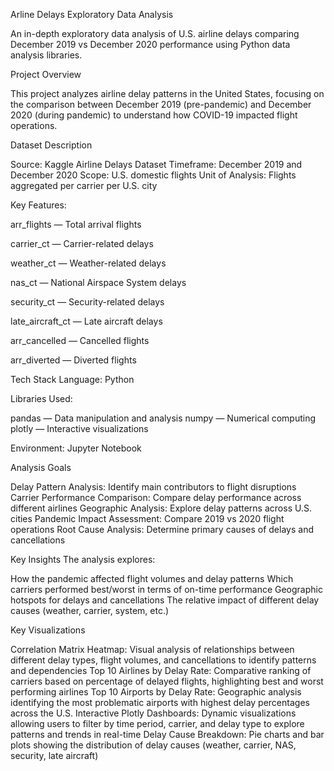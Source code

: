 Arline Delays Exploratory Data Analysis

An in-depth exploratory data analysis of U.S. airline delays comparing December 2019 vs December 2020 performance using Python data analysis libraries.


Project Overview

This project analyzes airline delay patterns in the United States, focusing on the comparison between December 2019 (pre-pandemic) and December 2020 (during pandemic) to understand how COVID-19 impacted flight operations.

Dataset Description

Source: Kaggle Airline Delays Dataset
Timeframe: December 2019 and December 2020
Scope: U.S. domestic flights
Unit of Analysis: Flights aggregated per carrier per U.S. city

Key Features:

arr_flights — Total arrival flights

carrier_ct — Carrier-related delays

weather_ct — Weather-related delays

nas_ct — National Airspace System delays

security_ct — Security-related delays

late_aircraft_ct — Late aircraft delays

arr_cancelled — Cancelled flights

arr_diverted — Diverted flights

Tech Stack
Language: Python

Libraries Used:

pandas — Data manipulation and analysis
numpy — Numerical computing
plotly — Interactive visualizations

Environment: Jupyter Notebook

Analysis Goals

Delay Pattern Analysis: Identify main contributors to flight disruptions
Carrier Performance Comparison: Compare delay performance across different airlines
Geographic Analysis: Explore delay patterns across U.S. cities
Pandemic Impact Assessment: Compare 2019 vs 2020 flight operations
Root Cause Analysis: Determine primary causes of delays and cancellations

Key Insights
The analysis explores:

How the pandemic affected flight volumes and delay patterns
Which carriers performed best/worst in terms of on-time performance
Geographic hotspots for delays and cancellations
The relative impact of different delay causes (weather, carrier, system, etc.)

Key Visualizations

Correlation Matrix Heatmap: Visual analysis of relationships between different delay types, flight volumes, and cancellations to identify patterns and dependencies
Top 10 Airlines by Delay Rate: Comparative ranking of carriers based on percentage of delayed flights, highlighting best and worst performing airlines
Top 10 Airports by Delay Rate: Geographic analysis identifying the most problematic airports with highest delay percentages across the U.S.
Interactive Plotly Dashboards: Dynamic visualizations allowing users to filter by time period, carrier, and delay type to explore patterns and trends in real-time
Delay Cause Breakdown: Pie charts and bar plots showing the distribution of delay causes (weather, carrier, NAS, security, late aircraft)


